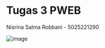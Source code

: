 # Tugas 3 PWEB

Nisrina Salma Robbani - 5025221290

![image](https://github.com/nisrinasalm/pweb-tugas/assets/119026319/ad2c0e89-4e10-4be7-be15-3e22e14a4e68)
